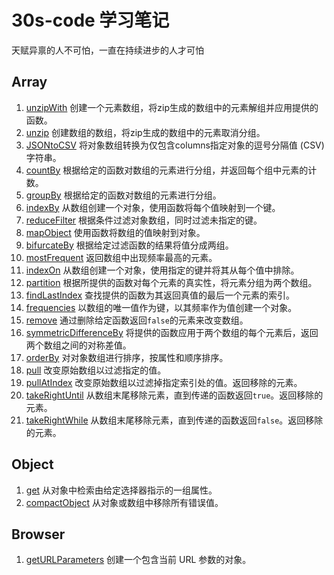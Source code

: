 # 30s-code 学习笔记

天赋异禀的人不可怕，一直在持续进步的人才可怕

## Array

1. [unzipWith](Js/Array/unzipWith.md) 创建一个元素数组，将zip生成的数组中的元素解组并应用提供的函数。 
2. [unzip](Js/Array/unzip.md) 创建数组的数组，将zip生成的数组中的元素取消分组。
3. [JSONtoCSV](Js/Array/JSONtoCSV.md) 将对象数组转换为仅包含columns指定对象的逗号分隔值 (CSV) 字符串。
4. [countBy](Js/Array/countBy.md) 根据给定的函数对数组的元素进行分组，并返回每个组中元素的计数。
5. [groupBy](Js/Array/groupBy.md) 根据给定的函数对数组的元素进行分组。
6. [indexBy](Js/Array/indexBy.md) 从数组创建一个对象，使用函数将每个值映射到一个键。
7. [reduceFilter](Js/Array/reduceFilter.md) 根据条件过滤对象数组，同时过滤未指定的键。
8. [mapObject](Js/Array/mapObject.md) 使用函数将数组的值映射到对象。
9. [bifurcateBy](Js/Array/bifurcateBy.md) 根据给定过滤函数的结果将值分成两组。
10. [mostFrequent](Js/Array/mostFrequent.md) 返回数组中出现频率最高的元素。
11. [indexOn](Js/Array/indexOn.md) 从数组创建一个对象，使用指定的键并将其从每个值中排除。
12. [partition](Js/Array/partition.md) 根据所提供的函数对每个元素的真实性，将元素分组为两个数组。
13. [findLastIndex](Js/Array/findLastIndex.md) 查找提供的函数为其返回真值的最后一个元素的索引。
14. [frequencies](Js/Array/frequencies.md) 以数组的唯一值作为键，以其频率作为值创建一个对象。
15. [remove](Js/Array/remove.md) 通过删除给定函数返回`false`的元素来改变数组。
16. [symmetricDifferenceBy](Js/Array/symmetricDifferenceBy.md) 将提供的函数应用于两个数组的每个元素后，返回两个数组之间的对称差值。
17. [orderBy](Js/Array/orderBy.md) 对对象数组进行排序，按属性和顺序排序。
18. [pull](Js/Array/pull.md) 改变原始数组以过滤指定的值。
19. [pullAtIndex](Js/Array/pullAtIndex.md) 改变原始数组以过滤掉指定索引处的值。返回移除的元素。
20. [takeRightUntil](Js/Array/takeRightUntil.md) 从数组末尾移除元素，直到传递的函数返回`true`。返回移除的元素。
21. [takeRightWhile](Js/Array/takeRightWhile.md) 从数组末尾移除元素，直到传递的函数返回`false`。返回移除的元素。

## Object 

1. [get](Js/Object/get.md) 从对象中检索由给定选择器指示的一组属性。
2. [compactObject](Js/Object/compactObject.md) 从对象或数组中移除所有错误值。

## Browser

1. [getURLParameters](Js/Browser/getURLParameters.md) 创建一个包含当前 URL 参数的对象。
